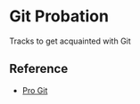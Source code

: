 # Git Probation

Tracks to get acquainted with Git

## Reference

* [Pro Git](https://git-scm.com/book/ko/v2)